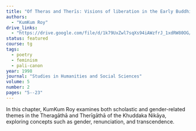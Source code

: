 ```yaml
---
title: "Of Theras and Therīs: Visions of liberation in the Early Buddhist Tradition"
authors:
  - "KumKum Roy"
drive_links:
  - "https://drive.google.com/file/d/1k79UxZwl7sqXs94iAWzfrJ_1xdRW80OG/view?usp=sharing"
status: featured
course: tg
tags:
  - poetry
  - feminism
  - pali-canon
year: 1998
journal: "Studies in Humanities and Social Sciences"
volume: 5
number: 2
pages: "5--23" 
---
```


In this chapter, KumKum Roy examines both scholastic and gender-related themes in the Theragāthā and Therīgāthā of the Khuddaka Nikāya, exploring concepts such as gender, renunciation, and transcendence.